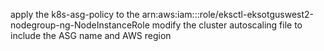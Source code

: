 apply the k8s-asg-policy to the arn:aws:iam:::role/eksctl-eksotguswest2-nodegroup-ng-NodeInstanceRole
modify the cluster autoscaling file to include the ASG name and AWS region
